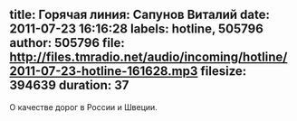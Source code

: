 title: Горячая линия: Сапунов Виталий
date: 2011-07-23 16:16:28
labels: hotline, 505796
author: 505796
file: http://files.tmradio.net/audio/incoming/hotline/2011-07-23-hotline-161628.mp3
filesize: 394639
duration: 37
---
О качестве дорог в России и Швеции.
